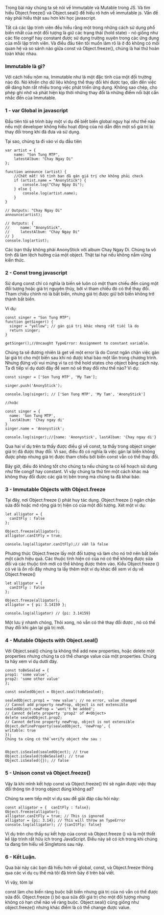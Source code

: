 Trong bài này chúng ta sẽ nói về Immutable và Mutable trong JS. Và tìm hiểu Object.freeze() và Object.seal() để hiểu rõ hơn về immutable js. Vấn đề này phải hiểu thật sau hơn khi học javascript.

Tất cả các lập trình viên đều hiểu rằng một trong những cách sử dụng phổ biến nhất của một đối tượng là giữ các trạng thái (hold state) - nó giống như các file congif hay constant được sử dụng trường xuyên trong các ứng dụng của mỗi lập trình viên. Và điều đầu tiên tôi muốn làm rõ là ở đó không có mối quan hệ và so sánh nào giữa const và Object.freeze(), chúng là hai thứ hoàn toàn khác nhau. 

### Immutable là gì?
Với cách hiểu nôm na, Immutable như là một đặc tính của một đối trường nào đó. Nó khiến cho dữ liệu không thể thay đổi khi được tạo, dẫn đến việc dễ dàng hơn rất nhiều trong việc phát triển ứng dụng. Không sao chép, cho phép ghi nhớ và phát hiện kịp thời những thay đổi là những điểm nổi bật cần nhắc đến của Immutable.

### 1 - var Global in javascript
Đầu tiên tôi sẽ trình bày một ví dụ để biết biến global nguy hại như thế nào nếu một developer không hiểu hoạt động của nó dẫn đến một số giá trị bị thay đổi trong khi đã đưa và sử dụng. 

Tại sao, chúng ta đi vào ví dụ đầu tiên

```
var artist = {
    name: "Son Tung MTP",
    latestAlbum: "Chay Ngay Di"
};

function announce (artist) {
    //Chết mất! Vô tình bạn đã gán giá trị chư không phải check 
    if (artist.name = "AnonyStick") {
        console.log("Chay Ngay Di");
    } else {
        console.log(artist.name);
    }
}

// Outputs: "Chay Ngay Di"
announce(artist);

// Outputs: {
//     name: "AnonyStick",
//     latestAlbum: "Chay Ngay Di"
// }
console.log(artist);
```
Các bạn thấy không phải AnonyStick với album Chay Ngay Di. Chúng ta vô tình đã làm lệch hướng của một object. Thật tai hại nếu không nắm vững kiến thức.

### 2 - Const trong javascript
Sử dụng const chỉ có nghĩa là biến sẽ luôn có một tham chiếu đến cùng một đối tượng hoặc giá trị nguyên thủy, bởi vì tham chiếu đó có thể thay đổi. Tham chiếu chính nó là bất biến, nhưng giá trị được giữ bởi biến không trở thành bất biến. 

Ví dụ:

```
const singer = "Son Tung MTP";
function getSinger() {
  singer = "yellow"; // gán giá trị khác nhưng rất tiếc là do
  return singer;
}

getSinger();//Uncaught TypeError: Assignment to constant variable.
```
Chúng ta sẽ đương nhiên là get về một error là do Const ngăn chặn việc gán lại giá trị cho một biến sau khi nó được khai báo một lần trong chương trình. Nhưng đừng vội vui mừng vì ta có thể hold states cho object bằng cách này. Ta đi tiếp ví dụ dưới đây để xem nó sẽ thay đổi như thế nào? Vi dụ:

```
const singer = ['Son Tung MTP', 'My Tam'];

singer.push('AnonyStick');

console.log(singer); // ['Son Tung MTP', 'My Tam', 'AnonyStick']

//hoặc 

const singer = {
  name: 'Son Tung MTP',
  lastAlbum: 'Chay ngay di'
}
singer.name = 'Anonystick';

console.log(singer);//{name: 'Anonystick', lastAlbum: 'Chay ngay di'}
```
Qua hai ví dụ trên ta thấy được điều gì về const, ta thấy trong object singer giá trị đã được thay đổi. Vì sao, điều đó có nghĩa là việc gán lại biến không được phép nhưng giá trị được tham chiếu bởi biến const vẫn có thể thay đổi. 

Bây giờ, điều đó không tốt cho chúng ta nếu chúng ta có kế hoạch sử dụng như file congif hay constant. Vì vậy chúng ta thử tìm một cách khác mà không thay đổi được các giá trị bên trong mà chúng ta đã khai báo.

### 3 - Immutable Objects with Object.freeze
Tại đây, nơi Object.freeze () phát huy tác dụng. Object.freeze () ngăn chặn sửa đổi hoặc mở rộng giá trị hiện có của một đối tượng. Xét một ví dụ:

```
let alligator = {
  canItFly : false
};

Object.freeze(alligator);
alligator.canItFly = true;

console.log(alligator.canItFly);// vẫn là false
```
Phương thức Object.freeze lấy một đối tượng và làm cho nó trở nên bất biến một cách hiệu quả. Các thuộc tính hiện có của nó có thể không được sửa đổi và các thuộc tính mới có thể không được thêm vào. Kiểu Object.freeze () có vẻ là ổn rồi đây nhưng ta lấy thêm một ví dụ khác để xem ví dụ về Object.freeze()

```
let alligator = {
  canItFly : false
};

Object.freeze(alligator);
alligator = { pi: 3.14159 };

console.log(alligator) // {pi: 3.14159}
```
Một lưu ý nhanh chóng, Thôi xong, nó vẫn có thê thay đổi được , nó có thể thay đổi khi gán lại giá trị mới. 



### 4 - Mutable Objects with Object.seal()
Với Object.seal() chúng ta không thể add new properties, hoặc delete một properties nhưng chúng ta có thể change value của một properties. Chúng ta hãy xem ví dụ dưới đây.

```
const toBeSealed = {
prop1: 'some value',
prop2: 'some other value'
};

const sealedObject = Object.seal(toBeSealed);

sealedObject.prop1 = 'new value'; // no error, value changed
// Cannot add property newProp, object is not extensible
sealedObject.newProp = 'won\'t be added'; 
// Cannot delete property 'prop2' of #<Object>
delete sealedObject.prop2; 
// Cannot define property newProp, object is not extensible
Object.defineProperty(sealedObject, 'newProp', { 
writable: true
});
Chúng ta cũng có thể verify object như sau :


Object.isSealed(sealedObject); // true
Object.isSealed(toBeSealed); // true
Object.isSealed({}); // false
```


### 5 - Unison const và Object.freeze()
Vậy là khi mình kết hợp const và Object.freeze() thì sẽ ngăn được việc thay đổi thông tin ở trong object đúng không ad?

Chúng ta xem tiếp một ví dụ sau để giải đáp câu hỏi này:

```
const alligator = {  canItFly : false};
Object.freeze(alligator);
alligator.canItFly = true; // This is ignored
alligator = {pi: 3.14}; // This will throw an TypeError
console.log(alligator); // {canItFly: false}
```
Ví dụ trên cho thấy sự kết hợp của const và Object.freeze () và là một thiết kế lập trình rất hữu ích trong JavaScript. Điều này sẽ có ích trong khi chúng ta đang tìm hiểu về Singletons sau này.


### 6 - Kết Luận.
Qua bài này các bạn đã hiểu hơn về global, const, và Object.freeze thông qua các ví dụ cụ thể mà tôi đã trình bày ở trên bài viết. 

Vì vậy, tóm lại 

const làm cho biến ràng buộc bất biến nhưng giá trị của nó vẫn có thể được sửa đổi. 
Object.freeze () bỏ qua sửa đổi giá trị cho một đối tượng nhưng không có hạn chế nào về ràng buộc.
Object.seal() cũng giống như object.freeze() nhưng khác điểm là có thể change được value.